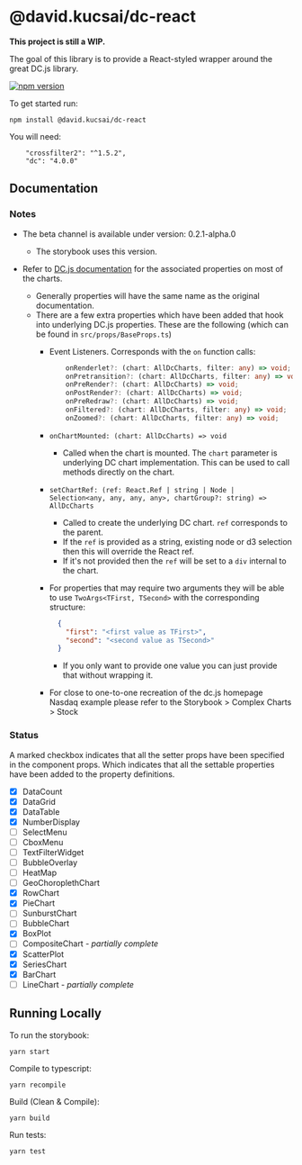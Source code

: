 # @david.kucsai/dc-react

**This project is still a WIP.**

The goal of this library is to provide a React-styled wrapper around the great DC.js library.

[![npm version](http://img.shields.io/npm/v/@david.kucsai/dc-react.svg?style=flat)](https://npmjs.org/package/@david.kucsai/dc-react "View this project on npm")

To get started run:

```
npm install @david.kucsai/dc-react
```

You will need:

```
    "crossfilter2": "^1.5.2",
    "dc": "4.0.0"
```

## Documentation

### Notes

- The beta channel is available under version: 0.2.1-alpha.0
    - The storybook uses this version.

- Refer to [DC.js documentation](http://dc-js.github.io/dc.js/docs/html/index.html) for the associated properties on most of the charts.
    - Generally properties will have the same name as the original documentation.
    - There are a few extra properties which have been added that hook into underlying DC.js properties. These are the following (which can be found in `src/props/BaseProps.ts`)
        - Event Listeners. Corresponds with the `on` function calls:
            ```typescript
                onRenderlet?: (chart: AllDcCharts, filter: any) => void;
                onPretransition?: (chart: AllDcCharts, filter: any) => void;
                onPreRender?: (chart: AllDcCharts) => void;
                onPostRender?: (chart: AllDcCharts) => void;
                onPreRedraw?: (chart: AllDcCharts) => void;
                onFiltered?: (chart: AllDcCharts, filter: any) => void;
                onZoomed?: (chart: AllDcCharts, filter: any) => void;
            ```
        
        - `onChartMounted: (chart: AllDcCharts) => void`
            - Called when the chart is mounted. The `chart` parameter is underlying DC chart implementation. This can be used to call methods directly on the chart.
        - `setChartRef: (ref: React.Ref | string | Node | Selection<any, any, any, any>, chartGroup?: string) => AllDcCharts`
            - Called to create the underlying DC chart. `ref` corresponds to the parent.
            - If the `ref` is provided as a string, existing node or d3 selection then this will override the React ref.
            - If it's not provided then the `ref` will be set to a `div` internal to the chart.
        - For properties that may require two arguments they will be able to use `TwoArgs<TFirst, TSecond>` with the corresponding structure: 
        
            ```json
              {
                "first": "<first value as TFirst>",
                "second": "<second value as TSecond>"
              } 
            ```  
          - If you only want to provide one value you can just provide that without wrapping it.
        - For close to one-to-one recreation of the dc.js homepage Nasdaq example please refer to the Storybook > Complex Charts > Stock
        

### Status

A marked checkbox indicates that all the setter props have been specified in the component props.
Which indicates that all the settable properties have been added to the property definitions.

- [x] DataCount
- [x] DataGrid
- [x] DataTable
- [x] NumberDisplay
- [ ] SelectMenu
- [ ] CboxMenu
- [ ] TextFilterWidget
- [ ] BubbleOverlay
- [ ] HeatMap
- [ ] GeoChoroplethChart
- [x] RowChart
- [x] PieChart
- [ ] SunburstChart
- [ ] BubbleChart
- [x] BoxPlot
- [ ] CompositeChart - *partially complete* 
- [x] ScatterPlot
- [x] SeriesChart
- [x] BarChart
- [ ] LineChart - *partially complete*

## Running Locally

To run the storybook:
```
yarn start
```

Compile to typescript: 
```
yarn recompile
```

Build (Clean & Compile):
```
yarn build
```

Run tests:
```
yarn test
```
